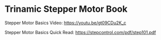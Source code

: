 # Trinamic Stepper Motor Book

Stepper Motor Basics Video: https://youtu.be/gt09CDu2K_c

Stepper Motor Basics Quick Read: https://stepcontrol.com/pdf/step101.pdf

